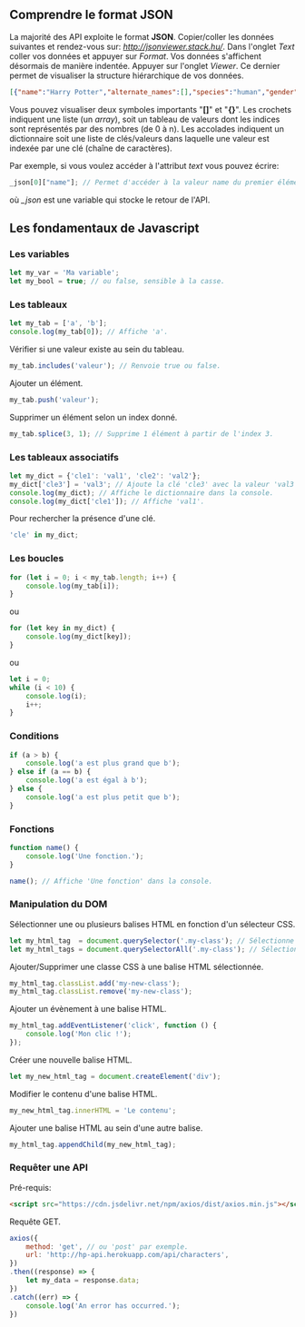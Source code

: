 ## Comprendre le format JSON

La majorité des API exploite le format **JSON**. Copier/coller les données suivantes et rendez-vous sur: *http://jsonviewer.stack.hu/*. Dans l'onglet *Text* coller vos données et appuyer sur *Format*. Vos données s'affichent désormais de manière indentée. Appuyer sur l'onglet *Viewer*. Ce dernier permet de visualiser la structure hiérarchique de vos données.

```json
[{"name":"Harry Potter","alternate_names":[],"species":"human","gender":"male","house":"Gryffindor","dateOfBirth":"31-07-1980","yearOfBirth":1980,"wizard":true,"ancestry":"half-blood","eyeColour":"green","hairColour":"black","wand":{"wood":"holly","core":"phoenix feather","length":11},"patronus":"stag","hogwartsStudent":true,"hogwartsStaff":false,"actor":"Daniel Radcliffe","alternate_actors":[],"alive":true,"image":"https://hp-api.herokuapp.com/images/harry.jpg"},{"name":"Hermione Granger","alternate_names":[],"species":"human","gender":"female","house":"Gryffindor","dateOfBirth":"19-09-1979","yearOfBirth":1979,"wizard":true,"ancestry":"muggleborn","eyeColour":"brown","hairColour":"brown","wand":{"wood":"vine","core":"dragon heartstring","length":""},"patronus":"otter","hogwartsStudent":true,"hogwartsStaff":false,"actor":"Emma Watson","alternate_actors":[],"alive":true,"image":"https://hp-api.herokuapp.com/images/hermione.jpeg"}]
```

Vous pouvez visualiser deux symboles importants "**[]**" et "**{}**". Les crochets indiquent une liste (un *array*), soit un tableau de valeurs dont les indices sont représentés par des nombres (de 0 à n). Les accolades indiquent un dictionnaire soit une liste de clés/valeurs dans laquelle une valeur est indexée par une clé (chaîne de caractères).

Par exemple, si vous voulez accéder à l'attribut *text* vous pouvez écrire:

```javascript
_json[0]["name"]; // Permet d'accéder à la valeur name du premier élément du tableau.
```

où *_json* est une variable qui stocke le retour de l'API.

## Les fondamentaux de Javascript

### Les variables

```javascript
let my_var = 'Ma variable';
let my_bool = true; // ou false, sensible à la casse.
```

### Les tableaux

```javascript
let my_tab = ['a', 'b'];
console.log(my_tab[0]); // Affiche 'a'.
```

Vérifier si une valeur existe au sein du tableau.

```javascript
my_tab.includes('valeur'); // Renvoie true ou false.
```

Ajouter un élément.

```javascript
my_tab.push('valeur');
```

Supprimer un élément selon un index donné.

```javascript
my_tab.splice(3, 1); // Supprime 1 élément à partir de l'index 3.
```

### Les tableaux associatifs

```javascript
let my_dict = {'cle1': 'val1', 'cle2': 'val2'};
my_dict['cle3'] = 'val3'; // Ajoute la clé 'cle3' avec la valeur 'val3'.
console.log(my_dict); // Affiche le dictionnaire dans la console.
console.log(my_dict['cle1']); // Affiche 'val1'.
```

Pour rechercher la présence d'une clé.

```javascript
'cle' in my_dict;
```

### Les boucles

```javascript
for (let i = 0; i < my_tab.length; i++) {
    console.log(my_tab[i]);
}
```

ou

```javascript
for (let key in my_dict) {
    console.log(my_dict[key]);
}
```

ou

```javascript
let i = 0;
while (i < 10) {
    console.log(i);
    i++;
}
```

### Conditions

```javascript
if (a > b) {
    console.log('a est plus grand que b');
} else if (a == b) {
    console.log('a est égal à b');
} else {
    console.log('a est plus petit que b');
}
```

### Fonctions

```javascript
function name() {
    console.log('Une fonction.');
}

name(); // Affiche 'Une fonction' dans la console.
```

### Manipulation du DOM

Sélectionner une ou plusieurs balises HTML en fonction d'un sélecteur CSS.

```javascript
let my_html_tag  = document.querySelector('.my-class'); // Sélectionne la première balise.
let my_html_tags = document.querySelectorAll('.my-class'); // Sélectionne toutes les balises.
```

Ajouter/Supprimer une classe CSS à une balise HTML sélectionnée.

```javascript
my_html_tag.classList.add('my-new-class');
my_html_tag.classList.remove('my-new-class');
```

Ajouter un évènement à une balise HTML.

```javascript
my_html_tag.addEventListener('click', function () {
    console.log('Mon clic !');
});
```

Créer une nouvelle balise HTML.

```javascript
let my_new_html_tag = document.createElement('div');
```

Modifier le contenu d'une balise HTML.

```javascript
my_new_html_tag.innerHTML = 'Le contenu';
```

Ajouter une balise HTML au sein d'une autre balise.

```javascript
my_html_tag.appendChild(my_new_html_tag);
```

### Requêter une API

Pré-requis:

```html
<script src="https://cdn.jsdelivr.net/npm/axios/dist/axios.min.js"></script>
```

Requête GET.

```javascript
axios({
    method: 'get', // ou 'post' par exemple.
    url: 'http://hp-api.herokuapp.com/api/characters',
})
.then((response) => {
    let my_data = response.data;
})
.catch((err) => {
    console.log('An error has occurred.');
})
```
